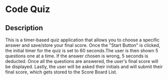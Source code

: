 # Code Quiz 

## Description 
This is a timer-based quiz application that allows you to choose a specific answer and save/store your final score. Once the "Start Button"
is clicked, the initial timer for the quiz is set to 60 seconds.The user is then shown 5 questions one at a time. If the answer chosen is wrong, 5 seconds is deducted. Once all the questions are answered, the user's final score will be displayed. Lastly, the user will be asked their initials and will submit their final score, which gets stored to the Score Board List.

